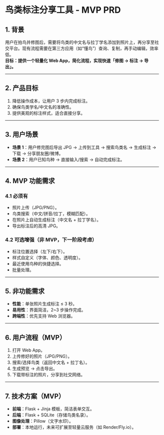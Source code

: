 # 鸟类标注分享工具 - MVP PRD

## 1. 背景
用户在拍鸟并修图后，需要将鸟类的中文名与拉丁学名添加到照片上，再分享至社交平台。现有流程需要在第三方应用（如“懂鸟”）查询、复制，再手动编辑，效率低。  
**目标：提供一个轻量化 Web App，简化流程，实现快速「修图 → 标注 → 导出」。**

---

## 2. 产品目标
1. 降低操作成本，让用户 3 步内完成标注。  
2. 确保鸟类学名/中文名的准确性。  
3. 提供美观的标注样式，适合直接分享。  

---

## 3. 用户场景
- **场景 1**：用户修完图后导出 JPG → 上传到工具 → 搜索鸟类名 → 生成标注 → 下载 → 分享朋友圈/微博。  
- **场景 2**：用户已知鸟种 → 直接输入/搜索 → 自动完成标注。  

---

## 4. MVP 功能需求

### 4.1 必须有
- 照片上传（JPG/PNG）。  
- 鸟类搜索（中文/拼音/拉丁，模糊匹配）。  
- 在照片上自动生成标注（中文名 + 拉丁学名）。  
- 导出标注后的高清 JPG。  

### 4.2 可选增强（非 MVP，下一阶段考虑）
- 标注位置选择（左下/右下）。  
- 样式自定义（字体、颜色、透明度）。  
- 最近使用鸟种的快捷选择。  
- 批量处理。  

---

## 5. 非功能需求
- **性能**：单张照片生成标注 ≤ 3 秒。  
- **易用性**：界面简洁，2~3 步操作完成。  
- **跨端性**：优先支持 Web 浏览器。  

---

## 6. 用户流程（MVP）
1. 打开 Web App。  
2. 上传修好的照片（JPG/PNG）。  
3. 搜索/选择鸟类（返回中文名 + 拉丁名）。  
4. 生成预览 → 点击导出。  
5. 下载带标注的照片，分享到社交网络。  

---

## 7. 技术方案（MVP）
- **前端**：Flask + Jinja 模板，简洁表单交互。  
- **后端**：Flask + SQLite（存储鸟类名录）。  
- **图像处理**：Pillow（文字水印）。  
- **部署**：本地运行，未来可扩展至轻量云服务（如 Render/Fly.io）。  
